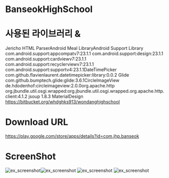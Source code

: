 # BanseokHighSchool

# 사용된 라이브러리 & 
Jericho HTML ParserAndroid Meal LibraryAndroid Support Library com.android.support:appcompatv7:23.1.1 com.android.support:design:23.1.1 com.android.support:cardviewv7:23.1.1 com.android.support:recyclerviewv7:23.1.1 com.android.support:supportv4:23.1.1DateTimePicker com.github.flavienlaurent.datetimepicker:library:0.0.2
Glide com.github.bumptech.glide:glide:3.6.1CircleImageView de.hdodenhof:circleimageview:2.0.0org.apache.http org.jbundle.util.osgi.wrapped:org.jbundle.util.osgi.wrapped.org.apache.http.client:4.1.2
jsoup 1.8.3
MaterialDesign
https://bitbucket.org/whdghks913/wondanghighschool

# Download URL
https://play.google.com/store/apps/details?id=com.jhp.banseok

# ScreenShot
![ex_screenshot](./unnamed.png)![ex_screenshot](./unnamed2.png)
![ex_screenshot](./unnamed3.png) ![ex_screenshot](./unnamed4.png)
